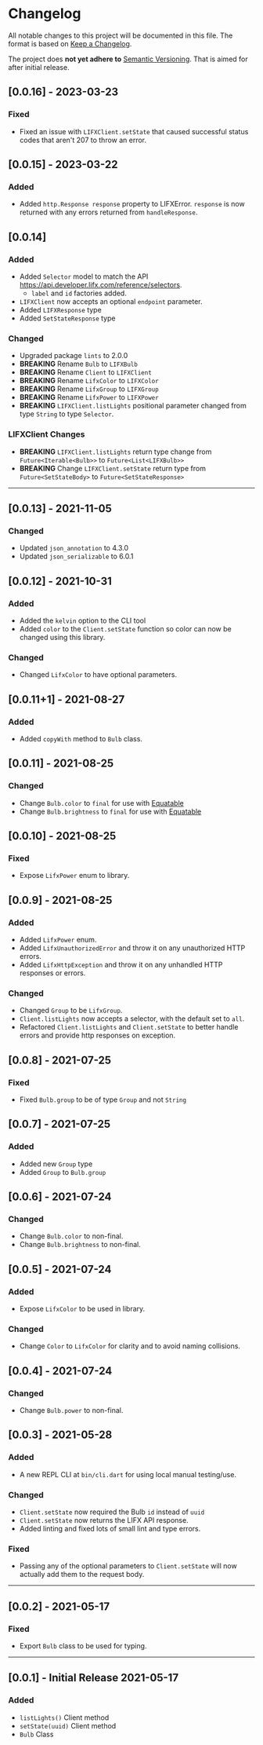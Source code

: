 # Changelog

All notable changes to this project will be documented in this file. The
format is based on [Keep a Changelog](https://keepachangelog.com/en/1.0.0/).

The project does **not yet adhere to** [Semantic Versioning](https://semver.org/spec/v2.0.0.html).
That is aimed for after initial release.

##

## [0.0.16] - 2023-03-23

### Fixed

- Fixed an issue with `LIFXClient.setState` that caused successful status codes that aren't 207 to throw an error.

## [0.0.15] - 2023-03-22

### Added

- Added `http.Response response` property to LIFXError. `response` is now returned with any errors returned from `handleResponse`.

## [0.0.14]

### Added

- Added `Selector` model to match the API https://api.developer.lifx.com/reference/selectors. 
  - `label` and `id` factories added.
- `LIFXClient` now accepts an optional `endpoint` parameter.
- Added `LIFXResponse` type
- Added `SetStateResponse` type

### Changed

- Upgraded package `lints` to 2.0.0
- **BREAKING** Rename `Bulb` to `LIFXBulb`
- **BREAKING** Rename `Client` to `LIFXClient`
- **BREAKING** Rename `LifxColor` to `LIFXColor`
- **BREAKING** Rename `LifxGroup` to `LIFXGroup`
- **BREAKING** Rename `LifxPower` to `LIFXPower`
- **BREAKING** `LIFXClient.listLights` positional parameter changed from type `String` to type `Selector`.

### LIFXClient Changes

- **BREAKING** `LIFXClient.listLights` return type change from `Future<Iterable<Bulb>>` to `Future<List<LIFXBulb>>` 
- **BREAKING** Change `LIFXClient.setState` return type from `Future<SetStateBody>` to `Future<SetStateResponse>`


---

## [0.0.13] - 2021-11-05

### Changed 

- Updated `json_annotation` to 4.3.0
- Updated `json_serializable` to 6.0.1

## [0.0.12] - 2021-10-31

### Added

- Added the `kelvin` option to the CLI tool
- Added `color` to the `Client.setState` function so color can now be changed
  using this library.

### Changed

- Changed `LifxColor` to have optional parameters.

## [0.0.11+1] - 2021-08-27

### Added 

- Added `copyWith` method to `Bulb` class.

## [0.0.11] - 2021-08-25

### Changed

- Change `Bulb.color` to `final` for use with
  [Equatable](https://github.com/felangel/equatable/)
- Change `Bulb.brightness` to `final` for use with
  [Equatable](https://github.com/felangel/equatable/)


## [0.0.10] - 2021-08-25

### Fixed

- Expose `LifxPower` enum to library.

## [0.0.9] - 2021-08-25

### Added

- Added `LifxPower` enum.
- Added `LifxUnauthorizedError` and throw it on any unauthorized HTTP errors.
- Added `LifxHttpException` and throw it on any unhandled HTTP responses or
  errors.

### Changed

- Changed `Group` to be `LifxGroup`.
- `Client.listLights` now accepts a selector, with the default set to `all`.
- Refactored `Client.listLights` and `Client.setState` to better handle errors
  and provide http responses on exception. 

## [0.0.8] - 2021-07-25

### Fixed

- Fixed `Bulb.group` to be of type `Group` and not `String`

## [0.0.7] - 2021-07-25

### Added

- Added new `Group` type 
- Added `Group` to `Bulb.group`


## [0.0.6] - 2021-07-24

### Changed

- Change `Bulb.color` to non-final.
- Change `Bulb.brightness` to non-final.

## [0.0.5] - 2021-07-24

### Added

- Expose `LifxColor` to be used in library.

### Changed

- Change `Color` to `LifxColor` for clarity and to avoid naming collisions.

## [0.0.4] - 2021-07-24

### Changed

- Change `Bulb.power` to non-final.

## [0.0.3] - 2021-05-28

### Added

- A new REPL CLI at `bin/cli.dart` for using local manual testing/use.

### Changed

- `Client.setState` now required the Bulb `id` instead of `uuid`
- `Client.setState` now returns the LIFX API response.
- Added linting and fixed lots of small lint and type errors.

### Fixed

- Passing any of the optional parameters to `Client.setState` will now actually
  add them to the request body.

---

## [0.0.2] - 2021-05-17

### Fixed

- Export `Bulb` class to be used for typing.

---

## [0.0.1] - Initial Release 2021-05-17

### Added

- `listLights()` Client method
- `setState(uuid)` Client method
- `Bulb` Class
